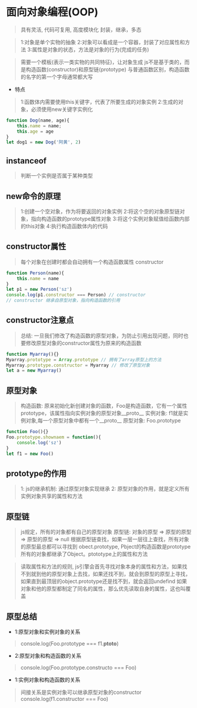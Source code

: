 # 面向对象编程(OOP)
> 具有灵活, 代码可复用, 高度模块化
>封装，继承，多态

>1:对象是单个实物的抽象
>2:对象可以看成是一个容器，封装了对应属性和方法
>3:属性是对象的状态，方法是对象的行为(完成的任务)

>需要一个模板(表示一类实物的共同特征)，让对象生成
>js不是基于类的，而是构造函数(constructor)和原型链(prototype)
>与普通函数区别，构造函数的名字的第一个字母通常都大写

+ 特点
>1:函数体内需要使用this关键字，代表了所要生成的对象实例
>2:生成的对象，必须使用new关键字实例化
```javascript
function Dog(name, age){
    this.name = name;
    this.age = age
}
let dog1 = new Dog('阿黄', 2)
```

## instanceof
>判断一个实例是否属于某种类型


## new命令的原理
>1:创建一个空对象，作为将要返回的对象实例
>2:将这个空的对象原型链对象，指向构造函数的prototype属性对象
>3:将这个实例对象赋值给函数内部的this对象
>4:执行构造函数体内的代码

## constructor属性
>每个对象在创建时都会自动拥有一个构造函数属性 constructor
```javascript
function Person(name){
    this.name = name
}
let p1 = new Person('sz')
console.log(p1.constructor === Person) // constructor
// constructor 继承自原型对象，指向构造函数的引用
```

## constructor注意点
>总结: 一旦我们修改了构造函数的原型对象，为防止引用出现问题，同时也要修改原型对象的constructor属性为原来的构造函数
```javascript
function Myarray(){}
Myarray.prototype = Array.prototype // 拥有了array原型上的方法
Myarray.prototype.constructor = Myarray // 修改了原型对象
let a = new Myarray()
```

## 原型对象
>构造函数: 原来初始化新创建对象的函数，Foo是构造函数，它有一个属性prototype，该属性指向实例对象的原型对象__proto__
>实例对象: f1就是实例对象,每一个原型对象中都有一个__proto__
>原型对象: Foo.prototype
```javascript
function Foo(){}
Foo.prototype.shownaem = function(){
    console.log('sz')
}
let f1 = new Foo()
```

## prototype的作用
>1: js的继承机制: 通过原型对象实现继承
>2: 原型对象的作用，就是定义所有实例对象共享的属性和方法

## 原型链
>js规定，所有的对象都有自己的原型对象
>原型链: 对象的原型 => 原型的原型 => 原型的原型 => null
>根据原型链查找，如果一层一层往上查找，所有对象的原型最总都可以寻找到 obect.prototype, Pbject的构造函数是prototype
>所有的对象都继承了Object。ptototype上的属性和方法

>读取属性和方法的规则, js引擎会首先寻找对象本身的属性和方法，如果找不到就到他的原型对象上去找，如果还找不到，就会到原型的原型上寻找，如果直到最顶层的object.prototype还是找不到，就会返回undefind
>如果对象和他的原型都制定了同名的属性，那么优先读取自身的属性，这也叫覆盖

## 原型总结
+ 1:原型对象和实例对象的关系
>console.log(Foo.prototype === f1.__ptoto__)

+ 2:原型对象和构造函数的关系
>console.log(Foo.prototype.constructo === Foo)

+ 1:实例对象和构造函数的关系
>间接关系是实例对象可以继承原型对象的constructor
>console.log(f1.constructor === Foo)
